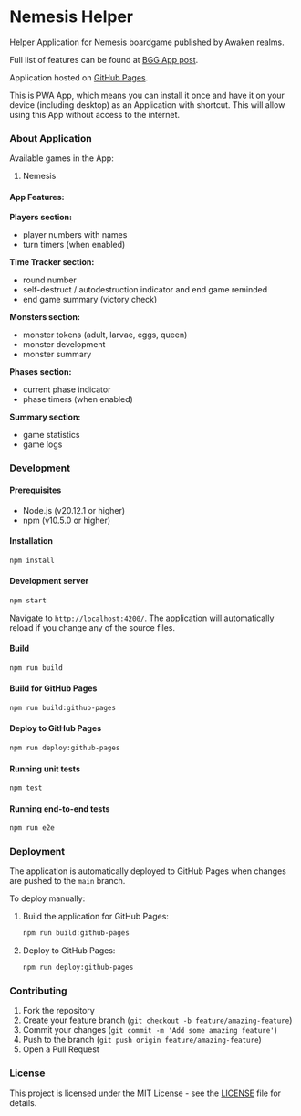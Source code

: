 # Nemesis Helper

Helper Application for Nemesis boardgame published by Awaken realms.

Full list of features can be found at [BGG App post](https://boardgamegeek.com/thread/3271434/helper-application-nemesis-games).

Application hosted on [GitHub Pages](https://your-username.github.io/nemesis-helper/).

This is PWA App, which means you can install it once and have it on your device (including desktop) as an Application with shortcut. This will allow using this App without access to the internet.

### About Application

Available games in the App:

1. Nemesis

#### App Features:

**Players section:**

-   player numbers with names
-   turn timers (when enabled)

**Time Tracker section:**

-   round number
-   self-destruct / autodestruction indicator and end game reminded
-   end game summary (victory check)

**Monsters section:**

-   monster tokens (adult, larvae, eggs, queen)
-   monster development
-   monster summary

**Phases section:**

-   current phase indicator
-   phase timers (when enabled)

**Summary section:**

-   game statistics
-   game logs

### Development

#### Prerequisites

-   Node.js (v20.12.1 or higher)
-   npm (v10.5.0 or higher)

#### Installation

```bash
npm install
```

#### Development server

```bash
npm start
```

Navigate to `http://localhost:4200/`. The application will automatically reload if you change any of the source files.

#### Build

```bash
npm run build
```

#### Build for GitHub Pages

```bash
npm run build:github-pages
```

#### Deploy to GitHub Pages

```bash
npm run deploy:github-pages
```

#### Running unit tests

```bash
npm test
```

#### Running end-to-end tests

```bash
npm run e2e
```

### Deployment

The application is automatically deployed to GitHub Pages when changes are pushed to the `main` branch.

To deploy manually:

1. Build the application for GitHub Pages:
   ```bash
   npm run build:github-pages
   ```

2. Deploy to GitHub Pages:
   ```bash
   npm run deploy:github-pages
   ```

### Contributing

1. Fork the repository
2. Create your feature branch (`git checkout -b feature/amazing-feature`)
3. Commit your changes (`git commit -m 'Add some amazing feature'`)
4. Push to the branch (`git push origin feature/amazing-feature`)
5. Open a Pull Request

### License

This project is licensed under the MIT License - see the [LICENSE](LICENSE) file for details.
